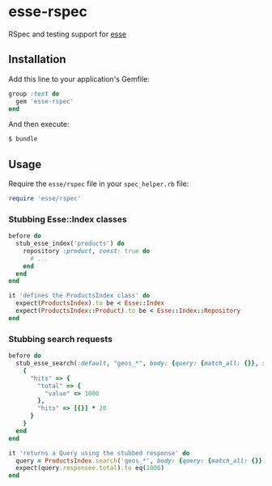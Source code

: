 # esse-rspec

RSpec and testing support for [esse](https://github.com/marcosgz/esse)

## Installation

Add this line to your application's Gemfile:

```ruby
group :test do
  gem 'esse-rspec'
end
```

And then execute:

```bash
$ bundle
```

## Usage

Require the `esse/rspec` file in your `spec_helper.rb` file:

```ruby
require 'esse/rspec'
```

### Stubbing Esse::Index classes

```ruby
before do
  stub_esse_index('products') do
    repository :product, const: true do
      # ...
    end
  end
end

it 'defines the ProductsIndex class' do
  expect(ProductsIndex).to be < Esse::Index
  expect(ProductsIndex::Product).to be < Esse::Index::Repository
end
```

### Stubbing search requests

```ruby
before do
  stub_esse_search(:default, "geos_*", body: {query: {match_all: {}}, size: 10}) do
    {
      "hits" => {
        "total" => {
          "value" => 1000
        },
        "hits" => [{}] * 20
      }
    }
  end
end

it 'returns a Query using the stubbed response' do
  query = ProductsIndex.search('geos_*', body: {query: {match_all: {}}, size: 10})
  expect(query.responsee.total).to eq(1000)
end
```
